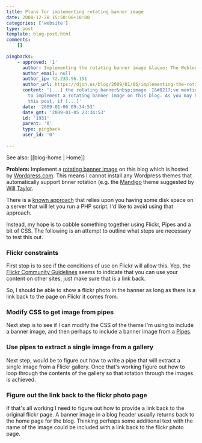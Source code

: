 ```yaml
---
title: Plans for implementing rotating banner image
date: 2008-12-28 15:50:08+10:00
categories: ['website']
type: post
template: blog-post.html
comments:
    []
    
pingbacks:
    - approved: '1'
      author: Implementing the rotating banner image &laquo; The Weblog of (a) David Jones
      author_email: null
      author_ip: 72.233.96.151
      author_url: https://djon.es/blog/2009/01/06/implementing-the-rotating-banner-image/
      content: '[...] the rotating banner&nbsp;image  I&#8217;ve mentioned some plans
        to implement a rotating banner image on this blog. As you may have picked up from
        this post, if [...]'
      date: '2009-01-06 09:34:53'
      date_gmt: '2009-01-05 23:34:53'
      id: '1931'
      parent: '0'
      type: pingback
      user_id: '0'
    
---
```


See also: [[blog-home | Home]]

**Problem:** Implement a [rotating banner image](/blog2/2008/12/28/rotating-banner-images-in-wordpress-the-last-missing-puzzle-piece/) on this blog which is hosted by [Wordpress.com](http://wordpress.com/). This means I cannot install any Wordpress themes that automatically support bnner rotation (e.g. the [Mandigo](http://www.onehertz.com/portfolio/wordpress/) theme suggested by [Will Taylor](http://wt.similibus.org/).

There is a [known approach](http://en.forums.wordpress.com/topic/random-image-header-tutorial?replies=22#post-36298) that relies upon you having some disk space on a server that will let you run a PHP script. I'd like to avoid using that approach.

Instead, my hope is to cobble something together using Flickr, Pipes and a bit of CSS. The following is an attempt to outline what steps are necessary to test this out.

### Flickr constraints

First stop is to see if the conditions of use on Flickr will allow this. Yep, the [Flickr Community Guidelines](http://www.flickr.com/guidelines.gne) seems to indicate that you can use your content on other sites, just make sure that is a link back.

So, I should be able to show a flickr photo in the banner as long as there is a link back to the page on Flickr it comes from.

### Modify CSS to get image from pipes

Next step is to see if I can modify the CSS of the theme I'm using to include a banner image, and then perhaps to include a banner image from a [Pipes](http://pipes.yahoo.com/).

### Use pipes to extract a single image from a gallery

Next step, would be to figure out how to write a pipe that will extract a single image from a Flickr gallery. Once that's working figure out how to loop through the contents of the gallery so that rotation through the images is achieved.

### Figure out the link back to the flickr photo page

If that's all working I need to figure out how to provide a link back to the original flickr page. A banner image in a blog header usually returns back to the home page for the blog. Thinking perhaps some additional text with the name of the image could be included with a link back to the flickr photo page.